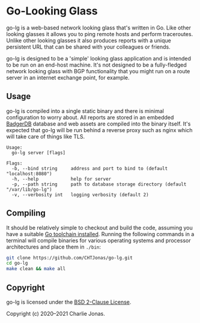 # Go-Looking Glass

go-lg is a web-based network looking glass that's written in Go. Like other looking glasses it allows you to ping remote hosts and perform traceroutes. Unlike other looking glasses it also produces reports with a unique persistent URL that can be shared with your colleagues or friends.

go-lg is designed to be a 'simple' looking glass application and is intended to be run on an end-host machine. It's not designed to be a fully-fledged network looking glass with BGP functionality that you might run on a route server in an internet exchange point, for example.

## Usage

go-lg is compiled into a single static binary and there is minimal configuration to worry about. All reports are stored in an embedded [BadgerDB](https://github.com/dgraph-io/badger) database and web assets are compiled into the binary itself. It's expected that go-lg will be run behind a reverse proxy such as nginx which will take care of things like TLS.

```
Usage:
  go-lg server [flags]

Flags:
  -b, --bind string     address and port to bind to (default "localhost:8080")
  -h, --help            help for server
  -p, --path string     path to database storage directory (default "/var/lib/go-lg")
  -v, --verbosity int   logging verbosity (default 2)
```

## Compiling

It should be relatively simple to checkout and build the code, assuming you have a suitable [Go toolchain installed](https://golang.org/doc/install). Running the following commands in a terminal will compile binaries for various operating systems and processor architectures and place them in `./bin`:

```bash
git clone https://github.com/CHTJonas/go-lg.git
cd go-lg
make clean && make all
```

## Copyright

go-lg is licensed under the [BSD 2-Clause License](https://opensource.org/licenses/BSD-2-Clause).

Copyright (c) 2020–2021 Charlie Jonas.
